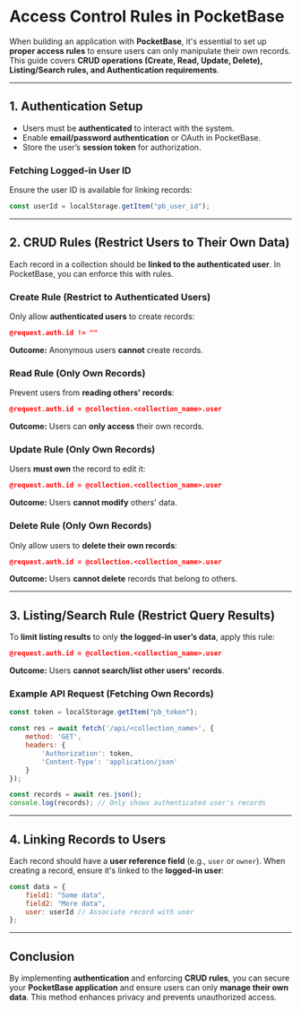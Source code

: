 # **Access Control Rules in PocketBase**
When building an application with **PocketBase**, it's essential to set up **proper access rules** to ensure users can only manipulate their own records. This guide covers **CRUD operations (Create, Read, Update, Delete), Listing/Search rules, and Authentication requirements**.

---

## **1. Authentication Setup**
- Users must be **authenticated** to interact with the system.
- Enable **email/password authentication** or OAuth in PocketBase.
- Store the user’s **session token** for authorization.

### **Fetching Logged-in User ID**
Ensure the user ID is available for linking records:
```js
const userId = localStorage.getItem("pb_user_id");
```

---

## **2. CRUD Rules (Restrict Users to Their Own Data)**
Each record in a collection should be **linked to the authenticated user**. In PocketBase, you can enforce this with rules.

### **Create Rule (Restrict to Authenticated Users)**
Only allow **authenticated users** to create records:
```json
@request.auth.id != ""
```
**Outcome:** Anonymous users **cannot** create records.

### **Read Rule (Only Own Records)**
Prevent users from **reading others' records**:
```json
@request.auth.id = @collection.<collection_name>.user
```
**Outcome:** Users can **only access** their own records.

### **Update Rule (Only Own Records)**
Users **must own** the record to edit it:
```json
@request.auth.id = @collection.<collection_name>.user
```
**Outcome:** Users **cannot modify** others' data.

### **Delete Rule (Only Own Records)**
Only allow users to **delete their own records**:
```json
@request.auth.id = @collection.<collection_name>.user
```
**Outcome:** Users **cannot delete** records that belong to others.

---

## **3. Listing/Search Rule (Restrict Query Results)**
To **limit listing results** to only **the logged-in user’s data**, apply this rule:
```json
@request.auth.id = @collection.<collection_name>.user
```
**Outcome:** Users **cannot search/list other users' records**.

### **Example API Request (Fetching Own Records)**
```js
const token = localStorage.getItem("pb_token");

const res = await fetch('/api/<collection_name>', {
    method: 'GET',
    headers: {
        'Authorization': token,
        'Content-Type': 'application/json'
    }
});

const records = await res.json();
console.log(records); // Only shows authenticated user's records
```

---

## **4. Linking Records to Users**
Each record should have a **user reference field** (e.g., `user` or `owner`). When creating a record, ensure it's linked to the **logged-in user**:
```js
const data = {
    field1: "Some data",
    field2: "More data",
    user: userId // Associate record with user
};
```

---

## **Conclusion**
By implementing **authentication** and enforcing **CRUD rules**, you can secure your **PocketBase application** and ensure users can only **manage their own data**. This method enhances privacy and prevents unauthorized access.
